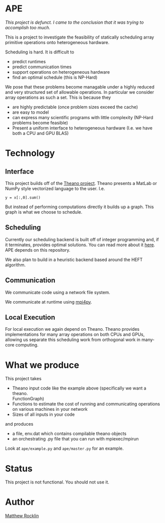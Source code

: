 APE
===

*This project is defunct.  I came to the conclusion that it was trying to
accomplish too much.*

This is a project to investigate the feasibility of statically scheduling array
primitive operations onto heterogeneous hardware.

Scheduling is hard. It is difficult to 

 * predict runtimes 
 * predict communication times
 * support operations on heterogeneous hardware
 * find an optimal schedule (this is NP-Hard)

We pose that these problems become managable under a highly reduced and very
structured set of allowable operations. In particular we consider array operations as such a set. This is because they

 * are highly predictable (once problem sizes exceed the cache)
 * are easy to model
 * can express many scientific programs with little complexity (NP-Hard
   problems become feasible)
 * Present a uniform interface to heterogeneous hardware (I.e. we have both a
   CPU and GPU BLAS)

Technology
==========

Interface
---------

This project builds off of the 
[Theano project](http://deeplearning.net/software/theano/).
Theano presents a MatLab or NumPy style vectorized language to the user. I.e. 

    y = x[:,0].sum()

But instead of performing computations directly it builds up a graph. This
graph is what we choose to schedule.  

Scheduling
----------

Currently our scheduling backend is built off of integer programming and, if it
terminates, provides optimal solutions. You can read more about it
[here](http://github.com/mrocklin/Tompkins). APE depends on this repository.

We also plan to build in a heuristic backend based around the HEFT algorithm. 

Communication
-------------

We communicate code using a network file system. 

We communicate at runtime using [mpi4py](http://mpi4py.scipy.org/).

Local Execution
---------------

For local execution we again depend on Theano. Theano provides implementations
for many array operations on both CPUs and GPUs, allowing us separate this
scheduling work from orthogonal work in many-core computing. 

What we produce
===============

This project takes 
 * Theano input code like the example above (specifically we want a theano.   
   FunctionGraph)
 * Functions to estimate the cost of running and communicating operations on
   various machines in your network
 * Sizes of all inputs in your code

and produces
 * a file, env.dat which contains compilable theano objects
 * an orchestrating .py file that you can run with mpiexec/mpirun

Look at `ape/example.py` and `ape/master.py` for an example.

Status
======

This project is not functional. You should not use it. 

Author
======
[Matthew Rocklin](http://matthewrocklin.com)

